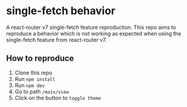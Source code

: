 # single-fetch behavior

A react-router v7 single-fetch feature reproduction.
This repo aims to reproduce a behavior which is not working as expected when using the single-fetch feature from react-router v7.

## How to reproduce

1. Clone this repo
2. Run `npm install`
3. Run `npm dev`
4. Go to path `/main/view`
5. Click on the button to `toggle theme`
